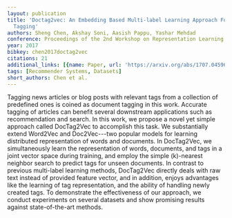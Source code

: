 ```yaml
---
layout: publication
title: 'Doctag2vec: An Embedding Based Multi-label Learning Approach For Document
  Tagging'
authors: Sheng Chen, Akshay Soni, Aasish Pappu, Yashar Mehdad
conference: Proceedings of the 2nd Workshop on Representation Learning for NLP
year: 2017
bibkey: chen2017doctag2vec
citations: 21
additional_links: [{name: Paper, url: 'https://arxiv.org/abs/1707.04596'}]
tags: [Recommender Systems, Datasets]
short_authors: Chen et al.
---
```

Tagging news articles or blog posts with relevant tags from a collection of
predefined ones is coined as document tagging in this work. Accurate tagging of
articles can benefit several downstream applications such as recommendation and
search. In this work, we propose a novel yet simple approach called DocTag2Vec
to accomplish this task. We substantially extend Word2Vec and Doc2Vec---two
popular models for learning distributed representation of words and documents.
In DocTag2Vec, we simultaneously learn the representation of words, documents,
and tags in a joint vector space during training, and employ the simple
\(k\)-nearest neighbor search to predict tags for unseen documents. In contrast
to previous multi-label learning methods, DocTag2Vec directly deals with raw
text instead of provided feature vector, and in addition, enjoys advantages
like the learning of tag representation, and the ability of handling newly
created tags. To demonstrate the effectiveness of our approach, we conduct
experiments on several datasets and show promising results against
state-of-the-art methods.